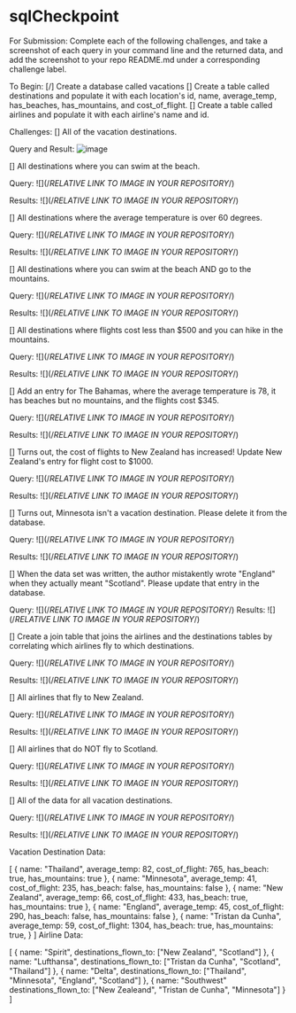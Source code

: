 # sqlCheckpoint

For Submission:
Complete each of the following challenges, and take a screenshot of each query in your command line and the returned data, and add the screenshot to your repo README.md under a corresponding challenge label.

To Begin:
[/] Create a database called vacations
[] Create a table called destinations and populate it with each location's id, name, average_temp, has_beaches, has_mountains, and cost_of_flight.
[] Create a table called airlines and populate it with each airline's name and id.

Challenges:
[] All of the vacation destinations.

Query and Result: ![image](https://user-images.githubusercontent.com/27661560/139325296-648b932f-0f81-4fb9-92dc-c3f48d237b82.png)

[] All destinations where you can swim at the beach.

Query: ![](/*RELATIVE LINK TO IMAGE IN YOUR REPOSITORY*/)

Results: ![](/*RELATIVE LINK TO IMAGE IN YOUR REPOSITORY*/)

[] All destinations where the average temperature is over 60 degrees.

Query: ![](/*RELATIVE LINK TO IMAGE IN YOUR REPOSITORY*/)

Results: ![](/*RELATIVE LINK TO IMAGE IN YOUR REPOSITORY*/)

[] All destinations where you can swim at the beach AND go to the mountains.

Query: ![](/*RELATIVE LINK TO IMAGE IN YOUR REPOSITORY*/)

Results: ![](/*RELATIVE LINK TO IMAGE IN YOUR REPOSITORY*/)

[] All destinations where flights cost less than $500 and you can hike in the mountains.

Query: ![](/*RELATIVE LINK TO IMAGE IN YOUR REPOSITORY*/)

Results: ![](/*RELATIVE LINK TO IMAGE IN YOUR REPOSITORY*/)

[] Add an entry for The Bahamas, where the average temperature is 78, it has beaches but no mountains, and the flights cost $345.

Query: ![](/*RELATIVE LINK TO IMAGE IN YOUR REPOSITORY*/)

Results: ![](/*RELATIVE LINK TO IMAGE IN YOUR REPOSITORY*/)

[] Turns out, the cost of flights to New Zealand has increased! Update New Zealand's entry for flight cost to $1000.

Query: ![](/*RELATIVE LINK TO IMAGE IN YOUR REPOSITORY*/)

Results: ![](/*RELATIVE LINK TO IMAGE IN YOUR REPOSITORY*/)

[] Turns out, Minnesota isn't a vacation destination. Please delete it from the database.

Query: ![](/*RELATIVE LINK TO IMAGE IN YOUR REPOSITORY*/)

Results: ![](/*RELATIVE LINK TO IMAGE IN YOUR REPOSITORY*/)

[] When the data set was written, the author mistakently wrote "England" when they actually meant "Scotland". Please update that entry in the database.

Query: ![](/*RELATIVE LINK TO IMAGE IN YOUR REPOSITORY*/)
Results: ![](/*RELATIVE LINK TO IMAGE IN YOUR REPOSITORY*/)

[] Create a join table that joins the airlines and the destinations tables by correlating which airlines fly to which destinations.

Query: ![](/*RELATIVE LINK TO IMAGE IN YOUR REPOSITORY*/)

Results: ![](/*RELATIVE LINK TO IMAGE IN YOUR REPOSITORY*/)

[] All airlines that fly to New Zealand.

Query: ![](/*RELATIVE LINK TO IMAGE IN YOUR REPOSITORY*/)

Results: ![](/*RELATIVE LINK TO IMAGE IN YOUR REPOSITORY*/)

[] All airlines that do NOT fly to Scotland.

Query: ![](/*RELATIVE LINK TO IMAGE IN YOUR REPOSITORY*/)

Results: ![](/*RELATIVE LINK TO IMAGE IN YOUR REPOSITORY*/)

[] All of the data for all vacation destinations.

Query: ![](/*RELATIVE LINK TO IMAGE IN YOUR REPOSITORY*/)

Results: ![](/*RELATIVE LINK TO IMAGE IN YOUR REPOSITORY*/)


Vacation Destination Data:

[
    {
        name: "Thailand",
        average_temp: 82,
        cost_of_flight: 765,
        has_beach: true,
        has_mountains: true
    },
    {
        name: "Minnesota",
        average_temp: 41,
        cost_of_flight: 235,
        has_beach: false,
        has_mountains: false
    },
    {
        name: "New Zealand",
        average_temp: 66,
        cost_of_flight: 433,
        has_beach: true,
        has_mountains: true
    },
    {
        name: "England",
        average_temp: 45,
        cost_of_flight: 290,
        has_beach: false,
        has_mountains: false
    },
    {
        name: "Tristan da Cunha",
        average_temp: 59,
        cost_of_flight: 1304,
        has_beach: true,
        has_mountains: true,
    }
]
Airline Data:

[
  {
    name: "Spirit",
    destinations_flown_to: ["New Zealand", "Scotland"]
  },
  {
    name: "Lufthansa",
    destinations_flown_to: ["Tristan da Cunha", "Scotland", "Thailand"]
  },
  {
    name: "Delta",
    destinations_flown_to: ["Thailand", "Minnesota", "England", "Scotland"]
  },
  {
    name: "Southwest"
    destinations_flown_to: ["New Zealeand", "Tristan de Cunha", "Minnesota"]
  }
]
